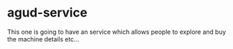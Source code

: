 # agud-service
This one is going to have an service which allows people to explore and buy the machine details etc...
